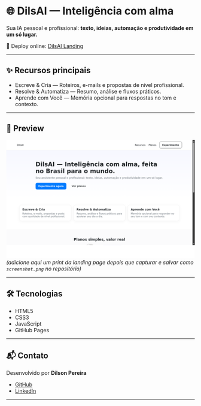 # 🌐 DilsAI — Inteligência com alma

Sua IA pessoal e profissional: **texto, ideias, automação e produtividade em um só lugar.**

🚀 Deploy online: [DilsAI Landing](https://dilson123-tech.github.io/dilsai-landing/)

---

## ✨ Recursos principais
- Escreve & Cria — Roteiros, e-mails e propostas de nível profissional.  
- Resolve & Automatiza — Resumo, análise e fluxos práticos.  
- Aprende com Você — Memória opcional para respostas no tom e contexto.  

---

## 📸 Preview
![screenshot](./screenshot.png)  
*(adicione aqui um print da landing page depois que capturar e salvar como `screenshot.png` no repositório)*

---

## 🛠️ Tecnologias
- HTML5  
- CSS3  
- JavaScript  
- GitHub Pages  

---

## 📬 Contato
Desenvolvido por **Dilson Pereira**  
- [GitHub](https://github.com/dilson123-tech)  
- [LinkedIn](https://www.linkedin.com/in/dilson-pereira-9266bb342/)  

---
